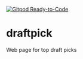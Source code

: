 [![Gitpod Ready-to-Code](https://img.shields.io/badge/Gitpod-Ready--to--Code-blue?logo=gitpod)](https://gitpod.io/#https://github.com/Deeskii/draftpick) 

# draftpick
Web page for top draft picks

